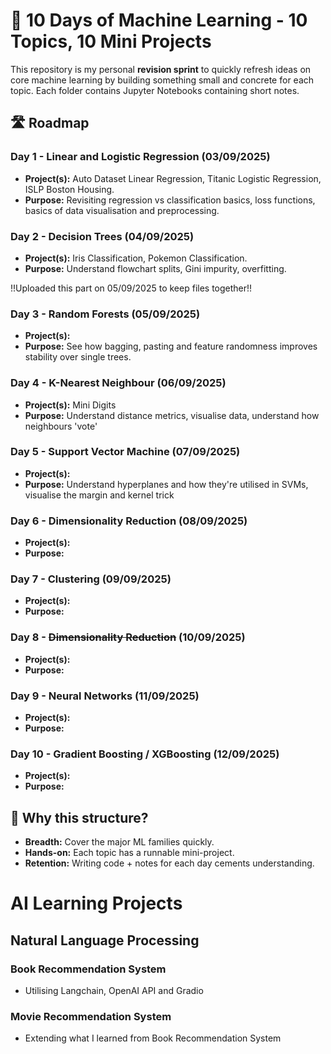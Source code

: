 # 🧠 10 Days of Machine Learning - 10 Topics, 10 Mini Projects

This repository is my personal **revision sprint** to quickly refresh ideas on core machine learning by building something small and concrete for each topic.
Each folder contains Jupyter Notebooks containing short notes.

## 🛣️ Roadmap

### Day 1 - Linear and Logistic Regression (03/09/2025)
 - **Project(s):** Auto Dataset Linear Regression, Titanic Logistic Regression, ISLP Boston Housing.
- **Purpose:** Revisiting regression vs classification basics, loss functions, basics of data visualisation and preprocessing.

### Day 2 - Decision Trees (04/09/2025)
- **Project(s):** Iris Classification, Pokemon Classification.
- **Purpose:** Understand flowchart splits, Gini impurity, overfitting.

!!Uploaded this part on 05/09/2025 to keep files together!!

### Day 3 - Random Forests (05/09/2025)
- **Project(s):** 
- **Purpose:** See how bagging, pasting and feature randomness improves stability over single trees.

### Day 4 - K-Nearest Neighbour (06/09/2025)
- **Project(s):** Mini Digits
- **Purpose:** Understand distance metrics, visualise data, understand how neighbours 'vote'

### Day 5 - Support Vector Machine (07/09/2025)
- **Project(s):**
- **Purpose:** Understand hyperplanes and how they're utilised in SVMs, visualise the margin and kernel trick

### Day 6 - Dimensionality Reduction (08/09/2025)
- **Project(s):**
- **Purpose:**

### Day 7 - Clustering (09/09/2025)
- **Project(s):**
- **Purpose:**

### Day 8 - ~~Dimensionality Reduction~~ (10/09/2025)
- **Project(s):**
- **Purpose:**

### Day 9 - Neural Networks (11/09/2025)
- **Project(s):**
- **Purpose:**

### Day 10 - Gradient Boosting / XGBoosting (12/09/2025)
- **Project(s):**
- **Purpose:**

## 🎯 Why this structure?
- **Breadth:** Cover the major ML families quickly.  
- **Hands-on:** Each topic has a runnable mini-project.  
- **Retention:** Writing code + notes for each day cements understanding.

# AI Learning Projects

## Natural Language Processing

### Book Recommendation System 
- Utilising Langchain, OpenAI API and Gradio
### Movie Recommendation System 
- Extending what I learned from Book Recommendation System
